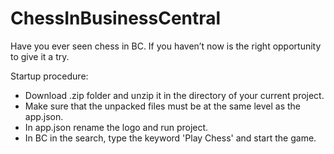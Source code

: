 # ChessInBusinessCentral
Have you ever seen chess in BC. If you haven’t now is the right opportunity to give it a try.

Startup procedure:

  * Download .zip folder and unzip it in the directory of your current project. 
  * Make sure that the unpacked files must be at the same level as the app.json. 
  * In app.json rename the logo and run project. 
  * In BC in the search, type the keyword 'Play Chess' and start the game.
